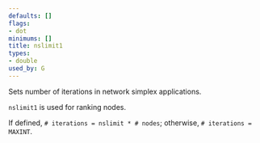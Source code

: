 ```yaml
---
defaults: []
flags:
- dot
minimums: []
title: nslimit1
types:
- double
used_by: G
---
```

Sets number of iterations in network simplex applications.

`nslimit1` is used for ranking nodes.

If defined, `# iterations = nslimit * # nodes`; otherwise, `# iterations = MAXINT`.
